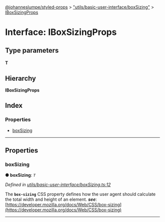 [@johanneslumpe/styled-props](../README.md) > ["utils/basic-user-interface/boxSizing"](../modules/_utils_basic_user_interface_boxsizing_.md) > [IBoxSizingProps](../interfaces/_utils_basic_user_interface_boxsizing_.iboxsizingprops.md)

# Interface: IBoxSizingProps

## Type parameters
#### T 
## Hierarchy

**IBoxSizingProps**

## Index

### Properties

* [boxSizing](_utils_basic_user_interface_boxsizing_.iboxsizingprops.md#boxsizing)

---

## Properties

<a id="boxsizing"></a>

###  boxSizing

**● boxSizing**: *`T`*

*Defined in [utils/basic-user-interface/boxSizing.ts:12](https://github.com/johanneslumpe/styled-props/blob/3abf398/src/utils/basic-user-interface/boxSizing.ts#L12)*

The **`box-sizing`** CSS property defines how the user agent should calculate the total width and height of an element.
*__see__*: [https://developer.mozilla.org/docs/Web/CSS/box-sizing](https://developer.mozilla.org/docs/Web/CSS/box-sizing)

___

